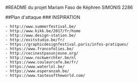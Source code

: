 #README du projet Mariam Faso de Képhren SIMONIS 2286


##Plan d'attaque
	### INSPIRATION

	- http://www.summerfestival.be/
	- http://www.kikk.be/2017/fr/home
	- http://www.design-station.be/
	- http://exitstudio.be/fr/
	- https://graphicdesignfestival.paris/infos-pratiques/
	- https://www.francofolies.be/
	- http://cecinestpasunjeune.org/
	- http://www.rockwerchter.be/nl
	- https://www.couleurcafe.be/fr/
	- https://www.waterlol.be/
	- https://www.esperanzah.be/
	- https://www.tastesoftheworld.com/